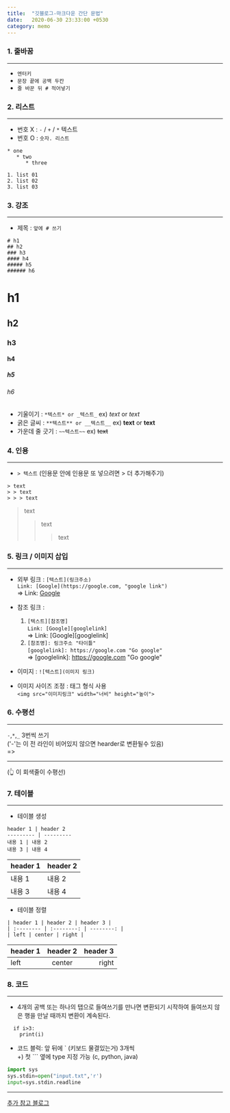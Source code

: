 ```yaml
---
title:  "깃블로그-마크다운 간단 문법"
date:   2020-06-30 23:33:00 +0530
category: memo
---
```


### 1. 줄바꿈 
___

  - `엔터키`
  - `문장 끝에 공백 두칸`
  - `줄 바꾼 뒤 # 적어넣기`

### 2. 리스트
___
  - 번호 X : `-` / `+` / `*` 텍스트
  - 번호 O : `숫자. 리스트`
```
* one
   * two
      * three 
```

```
1. list 01
2. list 02
3. list 03
```

### 3. 강조
___
- 제목 : `앞에 # 쓰기`
```
# h1     
## h2      
### h3   
#### h4     
##### h5    
###### h6
```
# h1     
## h2      
### h3   
#### h4     
##### h5    
###### h6

- 기울이기 : `*텍스트* or _텍스트_` ex) *text* or _text_
- 굵은 글씨 : `**텍스트** or __텍스트__` ex) **text** or __text__
- 가운데 줄 긋기 : `~~텍스트~~` ex) ~~text~~
  
### 4. 인용
___
- `> 텍스트` (인용문 안에 인용문 또 넣으려면 > 더 추가해주기)
```
> text
> > text
> > > text
```  
> text
> > text
> > > text

### 5. 링크 / 이미지 삽입
___
- 외부 링크 : `[텍스트](링크주소)`   
```Link: [Google](https://google.com, "google link")```  
=> Link: [Google](https://google.com, "google link")  
- 참조 링크 :  
  1. `[텍스트][참조명]`   
```Link: [Google][googlelink]```  
=> Link: [Google][googlelink]
  2. `[참조명]: 링크주소 "타이틀"`  
```[googlelink]: https://google.com "Go google" ```  
=> [googlelink]: https://google.com "Go google" 

- 이미지 : `![텍스트](이미지 링크)`
- 이미지 사이즈 조정 : 태그 형식 사용   
`<img src="이미지링크" width="너비" height="높이">`
  
  
### 6. 수평선
___
`-`,`*`,`_` 3번씩 쓰기  
('-'는 이 전 라인이 비어있지 않으면 hearder로 변환될수 있음)  
=>    
___  
(👆 이 회색줄이 수평선)


### 7. 테이블
___
- 테이블 생성
```
header 1 | header 2
--------- | ---------
내용 1 | 내용 2
내용 3 | 내용 4
```
header 1 | header 2
--------- | ---------
내용 1 | 내용 2
내용 3 | 내용 4  

- 테이블 정렬
```
| header 1 | header 2 | header 3 |
| :-------- | :--------: | --------: |
| left | center | right |
```
| header 1 | header 2 | header 3 |
| :-------- | :--------: | --------: |
| left | center | right |

### 8. 코드
___
- 4개의 공백 또는 하나의 탭으로 들여쓰기를 만나면 변환되기 시작하여 
들여쓰지 않은 행을 만날 때까지 변환이 계속된다.    
```  
  if i>3:  
    print(i)
``` 
- 코드 블럭: 앞 뒤에 ` (키보드 물결있는거) 3개씩  
   +) 첫 ``` 옆에 type 지정 가능 (c, python, java)  

```python
import sys
sys.stdin=open("input.txt",'r')
input=sys.stdin.readline  
```  
___
[추가 참고 블로그](https://simhyejin.github.io/2016/06/30/Markdown-syntax/#code-blocks)




